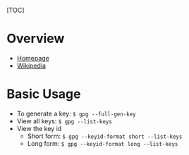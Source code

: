 [TOC]

# Overview
- [Homepage](https://www.gnupg.org/)
- [Wikipedia](https://en.wikipedia.org/wiki/GNU_Privacy_Guard)

# Basic Usage
- To generate a key: `$ gpg --full-gen-key`
- View all keys: `$ gpg --list-keys`
- View the key id
	+ Short form: `$ gpg --keyid-format short --list-keys`
	+ Long form: `$ gpg --keyid-format long --list-keys`
